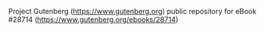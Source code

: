 Project Gutenberg (https://www.gutenberg.org) public repository for eBook #28714 (https://www.gutenberg.org/ebooks/28714)
